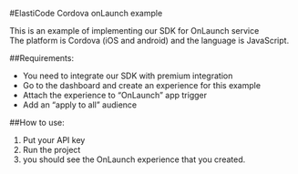 #ElastiCode Cordova onLaunch example

This is an example of implementing our SDK for OnLaunch service  
The platform is Cordova (iOS and android) and the language is JavaScript.

##Requirements:

- You need to integrate our SDK with premium integration
- Go to the dashboard and create an experience for this example
- Attach the experience to “OnLaunch” app trigger
- Add an “apply to all” audience

##How to use:

1) Put your API key  
2) Run the project   
3) you should see the OnLaunch experience that you created.